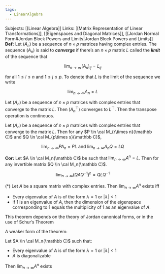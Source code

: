 ```yaml
---
tags:
  - LinearAlgebra
---
```

Subjects: [[Linear Algebra]]
Links: [[Matrix Representation of Linear Transformations]], [[Eigenspaces and Diagonal Matrices]], [[Jordan Normal Form#Jordan Block Powers and Limits|Jordan Block Powers and Limits]]
**Def:** Let $(A_n)$ be a sequence of $n\times p$ matrices having complex entries. The sequence $(A_n)$ is said to _**converge**_ if there’s an $n\times p$ matrix $L$ called the _****limit****_ of the sequence that

$$ \lim_{n\to\infty} (A_n)_{ij} = L_{ij} $$

for all $1\le i\le n$ and $1\le j \le p$. To denote that $L$ is the limit of the sequence we write

$$ \lim_{n\to\infty} A_n = L $$

Let $(A_n)$ be a sequence of $n\times p$ matrices with complex entries that converge to the matrix $L$. Then $(A^\top_n)$ converges to $L^\top$. Then the transpose operation is continouos.

Let $(A_n)$ be a sequence of $n\times p$ matrices with complex entries that converge to the matrix $L$. Then for any $P \in \cal M_{r\times n}(\mathbb C)$ and $Q \in \cal M_{p\times s}(\mathbb C)$,

$$ \lim_{n\to \infty} PA_n = PL \text{ and } \lim_{n\to\infty}A_n Q=LQ $$

****Cor:**** Let $A \in \cal M_n(\mathbb C)$ be such that $\lim_{n\to \infty} A^n = L$. Then for any invertible matrix $Q \in \cal M_n(\mathbb C)$.

$$ \lim_{n\to\infty} (QAQ^{-1})^n = QLQ^{-1} $$

$(*)$ Let $A$ be a square matrix with complex entries. Then $\lim_{n\to \infty} A^n$ exists iff

- Every eigenvalue of $A$ is of the form $\lambda =1$ or $|\lambda | <1$
- If $1$ is an eigenvalue of $A$, then the dimension of the eigenspace corresponding to $1$ equals the multiplicity of $1$ as an eigenvalue of $A$.

This theorem depends on the theory of Jordan canonical forms, or in the use of Schur’s Theorem

A weaker form of the theorem:

Let $A \in \cal M_n(\mathbb C)$ such that:

- Every eigenvalue of $A$ is of the form $\lambda =1$ or $|\lambda | <1$
- $A$ is diagonalizable

Then $\lim_{n\to \infty} A^n$ exists

